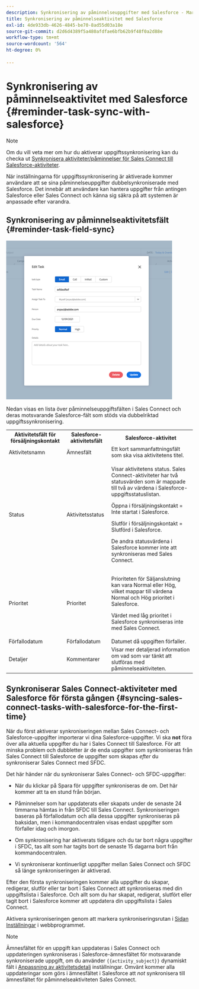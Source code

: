 ```yaml
---
description: Synkronisering av påminnelseuppgifter med Salesforce - Marketo Docs - produktdokumentation
title: Synkronisering av påminnelseaktivitet med Salesforce
exl-id: 4de933db-4626-4845-be70-8ad55d03a18e
source-git-commit: d2d6d4389f5a480afdfae6bfb62b9f48f0a2d88e
workflow-type: tm+mt
source-wordcount: '564'
ht-degree: 0%

---
```


# Synkronisering av påminnelseaktivitet med Salesforce {#reminder-task-sync-with-salesforce}

>[!NOTE]
>
>Om du vill veta mer om hur du aktiverar uppgiftssynkronisering kan du checka ut [Synkronisera aktiviteter/påminnelser för Sales Connect till Salesforce-aktiviteter](/help/marketo/product-docs/marketo-sales-connect/crm/salesforce-integration/salesforce-sync-settings.md#sync-sales-connect-tasks-reminders-to-salesforce-tasks).

När inställningarna för uppgiftssynkronisering är aktiverade kommer användare att se sina påminnelseuppgifter dubbelsynkroniserade med Salesforce. Det innebär att användare kan hantera uppgifter från antingen Salesforce eller Sales Connect och känna sig säkra på att systemen är anpassade efter varandra.

## Synkronisering av påminnelseaktivitetsfält {#reminder-task-field-sync}

![](assets/reminder-task-sync-with-salesforce-1.png)

Nedan visas en lista över påminnelseuppgiftsfälten i Sales Connect och deras motsvarande Salesforce-fält som stöds via dubbelriktad uppgiftssynkronisering.

<table>
 <tr>
  <th>Aktivitetsfält för försäljningskontakt</th>
  <th>Salesforce-aktivitetsfält</th>
  <th>Salesforce-aktivitet</th>
 </tr>
 <tr>
  <td>Aktivitetsnamn</td>
  <td>Ämnesfält</td>
  <td>Ett kort sammanfattningsfält som ska visa aktivitetens titel.</td>
 </tr>
 <tr>
  <td>Status</td>
  <td>Aktivitetsstatus</td>
  <td><p>Visar aktivitetens status. Sales Connect-aktiviteter har två statusvärden som är mappade till två av värdena i Salesforce-uppgiftsstatuslistan.</p>
  <p>Öppna i försäljningskontakt = Inte startat i Salesforce.</p>
  <p>Slutför i försäljningskontakt = Slutförd i Salesforce.</p>
  <p>De andra statusvärdena i Salesforce kommer inte att synkroniseras med Sales Connect.</p></td>
 </tr>
 <tr>
  <td>Prioritet</td>
  <td>Prioritet</td>
  <td><p>Prioriteten för Säljanslutning kan vara Normal eller Hög, vilket mappar till värdena Normal och Hög prioritet i Salesforce.</p>
  <p>Värdet med låg prioritet i Salesforce synkroniseras inte med Sales Connect.</p></td>
 </tr>
 <tr>
  <td>Förfallodatum</td>
  <td>Förfallodatum</td>
  <td>Datumet då uppgiften förfaller.</td>
 </tr>
 <tr>
  <td>Detaljer</td>
  <td>Kommentarer</td>
  <td>Visar mer detaljerad information om vad som var tänkt att slutföras med påminnelseaktiviteten.</td>
 </tr>
</table>

## Synkroniserar Sales Connect-aktiviteter med Salesforce för första gången {#syncing-sales-connect-tasks-with-salesforce-for-the-first-time}

När du först aktiverar synkroniseringen mellan Sales Connect- och Salesforce-uppgifter importerar vi dina Salesforce-uppgifter. Vi ska **not** föra över alla aktuella uppgifter du har i Sales Connect till Salesforce. För att minska problem och dubbletter är de enda uppgifter som synkroniseras från Sales Connect till Salesforce de uppgifter som skapas *efter* du synkroniserar Sales Connect med SFDC.

Det här händer när du synkroniserar Sales Connect- och SFDC-uppgifter:

* När du klickar på Spara för uppgifter synkroniseras de om. Det här kommer att ta en stund från början.

* Påminnelser som har uppdaterats eller skapats under de senaste 24 timmarna hämtas in från SFDC till Sales Connect. Synkroniseringen baseras på förfallodatum och alla dessa uppgifter synkroniseras på baksidan, men i kommandocentralen visas endast uppgifter som förfaller idag och imorgon.

* Om synkronisering har aktiverats tidigare och du tar bort några uppgifter i SFDC, tas allt som har tagits bort de senaste 15 dagarna bort från kommandocentralen.

* Vi synkroniserar kontinuerligt uppgifter mellan Sales Connect och SFDC så länge synkroniseringen är aktiverad.

Efter den första synkroniseringen kommer alla uppgifter du skapar, redigerar, slutför eller tar bort i Sales Connect att synkroniseras med din uppgiftslista i Salesforce. Och allt som du har skapat, redigerat, slutfört eller tagit bort i Salesforce kommer att uppdatera din uppgiftslista i Sales Connect.

Aktivera synkroniseringen genom att markera synkroniseringsrutan i [Sidan Inställningar](https://toutapp.com/login) i webbprogrammet.

>[!NOTE]
>
>Ämnesfältet för en uppgift kan uppdateras i Sales Connect och uppdateringen synkroniseras i Salesforce-ämnesfältet för motsvarande synkroniserade uppgift, om du använder `{{activity_subject}}` dynamiskt fält i [Anpassning av aktivitetsdetalj](/help/marketo/product-docs/marketo-sales-connect/crm/salesforce-integration/configure-salesforce-activity-detail-customization.md) inställningar. Omvänt kommer alla uppdateringar som görs i ämnesfältet i Salesforce att _not_ synkronisera till ämnesfältet för påminnelseaktiviteten Sales Connect.

